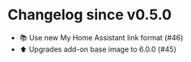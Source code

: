 # Changelog since v0.5.0
- 📚 Use new My Home Assistant link format (#46) 
- ⬆️ Upgrades add-on base image to 6.0.0 (#45) 
